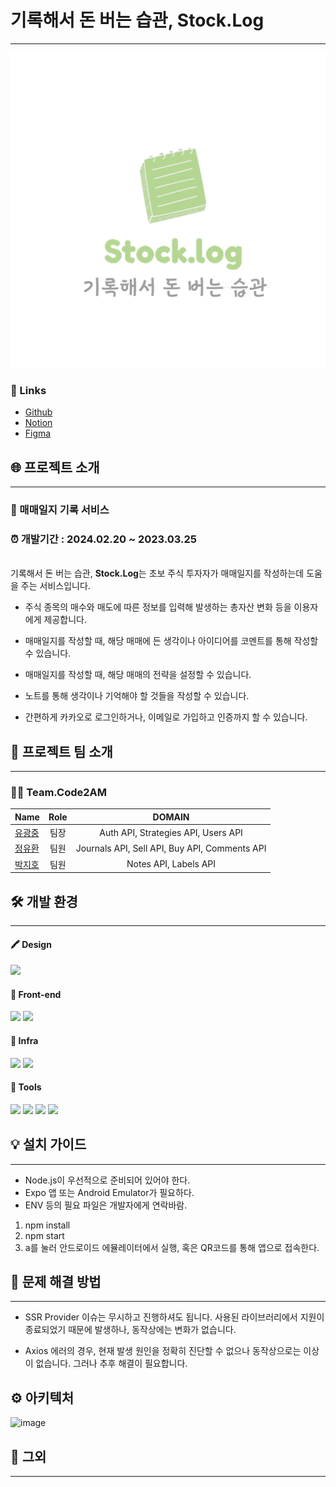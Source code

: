 # 기록해서 돈 버는 습관, Stock.Log

---

![로고](logo.png)

### 🐝 Links
- [Github](https://github.com/Code2AM)
- [Notion](https://www.notion.so/Code2Am-3bec4e66656647b98f89ac43292a4b03)
- [Figma](https://www.figma.com/file/dLplvYglGrFNPf4xPcwFQM/Stock.Log?type=design&node-id=0-1&mode=design&t=YVa9dsPLNeG7QzMz-0)

## 🌐 프로젝트 소개

---

### 📝 매매일지 기록 서비스
### ⏰ 개발기간 : 2024.02.20 ~ 2023.03.25
<br>
기록해서 돈 버는 습관, <b>Stock.Log</b>는 초보 주식 투자자가 매매일지를 작성하는데 도움을 주는 서비스입니다.

- 주식 종목의 매수와 매도에 따른 정보를 입력해 발생하는 총자산 변화 등을 이용자에게 제공합니다.<br>

- 매매일지를 작성할 때, 해당 매매에 든 생각이나 아이디어를 코멘트를 통해 작성할 수 있습니다.<br>

- 매매일지를 작성할 때, 해당 매매의 전략을 설정할 수 있습니다.<br>

- 노트를 통해 생각이나 기억해야 할 것들을 작성할 수 있습니다.<br>

- 간편하게 카카오로 로그인하거나, 이메일로 가입하고 인증까지 할 수 있습니다.


## 👨 프로젝트 팀 소개

---

### 🤜🤛  Team.Code2AM

 Name                                   | Role                                | DOMAIN                                |
|----------------------------------------|:-------------------------------------:|:-------------------------------------:|
| [유광중](https://github.com/isac7722)  | 팀장 | Auth API, Strategies API, Users API | 
| [정유환](https://github.com/ClownYH)    | 팀원 | Journals API, Sell API, Buy API, Comments API |
| [박지호](https://github.com/hiimparkjiho) | 팀원 | Notes API, Labels API | 



## 🛠 개발 환경

---

#### 🖍 Design
<span>
  <img src="https://img.shields.io/badge/Figma-F24E1E?style=for-the-badge&logo=figma&logoColor=white">
</span>

#### 📱 Front-end
<span>
<img src="https://img.shields.io/badge/React_Native-20232A?style=for-the-badge&logo=react&logoColor=61DAFB">
<img src="https://img.shields.io/badge/Expo-ffffff?style=for-the-badge&logo=expo&logoColor=000020">

</span>

#### 🔌 Infra
<span>
<img src="https://img.shields.io/badge/docker-2496ED?style=for-the-badge&logo=docker&logoColor=white">
<img src="https://img.shields.io/badge/Jenkins-D24939?style=for-the-badge&logo=Jenkins&logoColor=white">
</span>

#### 🔗 Tools
<span>
<img src="https://img.shields.io/badge/GIT-E44C30?style=for-the-badge&logo=git&logoColor=white">
<img src="https://img.shields.io/badge/GitHub-100000?style=for-the-badge&logo=github&logoColor=white">
<img src="https://img.shields.io/badge/Sourcetree-0052CC?style=for-the-badge&logo=Sourcetree&logoColor=white">
<img src="https://img.shields.io/badge/Notion-%23000000.svg?style=for-the-badge&logo=notion&logoColor=white">
</span>

## 💡 설치 가이드

---

- Node.js이 우선적으로 준비되어 있어야 한다.
- Expo 앱 또는 Android Emulator가 필요하다.
- ENV 등의 필요 파일은 개발자에게 연락바람.

1. npm install
2. npm start
3. a를 눌러 안드로이드 에뮬레이터에서 실행, 혹은 QR코드를 통해 앱으로 접속한다.

## 🚀 문제 해결 방법

--- 

- SSR Provider 이슈는 무시하고 진행하셔도 됩니다. 사용된 라이브러리에서 지원이 종료되었기 때문에 발생하나, 동작상에는 변화가 없습니다.

- Axios 에러의 경우, 현재 발생 원인을 정확히 진단할 수 없으나 동작상으로는 이상이 없습니다. 그러나 추후 해결이 필요합니다.


## ⚙️ 아키텍처
![image](https://github.com/Code2AM/Stock.Log-Backend/assets/146904333/45a826cc-abc3-4e41-bb64-e9bd201db7ff)



## 🧐 그외

---
